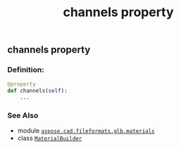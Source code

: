 ﻿---
title: channels property
second_title: Aspose.CAD for Python via .NET API References
description: 
type: docs
weight: 350
url: /python-net/aspose.cad.fileformats.glb.materials/materialbuilder/channels/
is_root: false
---

## channels property

### Definition:
```python
@property
def channels(self):
    ...
```

### See Also
* module [`aspose.cad.fileformats.glb.materials`](../../)
* class [`MaterialBuilder`](/cad/python-net/aspose.cad.fileformats.glb.materials/materialbuilder)
